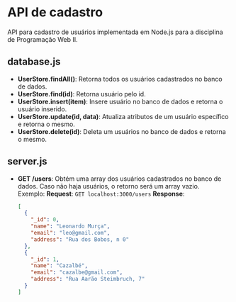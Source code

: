 # API de cadastro

API para cadastro de usuários implementada em Node.js para a disciplina de Programação Web II.

## database.js

- **UserStore.findAll()**: Retorna todos os usuários cadastrados no banco de dados.
- **UserStore.find(id)**: Retorna usuário pelo id.
- **UserStore.insert(item)**: Insere usuário no banco de dados e retorna o usuário inserido.
- **UserStore.update(id, data)**: Atualiza atributos de um usuário específico e retorna o mesmo.
- **UserStore.delete(id)**: Deleta um usuários no banco de dados e retorna o mesmo.

## server.js

- **GET /users**: Obtém uma array dos usuários cadastrados no banco de dados. Caso não haja usuários, o retorno será um array vazio.  
  Exemplo:
  **Request**: `GET localhost:3000/users`
  **Response**:

  ```json
  [
    {
      "_id": 0,
      "name": "Leonardo Murça",
      "email": "leo@gmail.com",
      "address": "Rua dos Bobos, n 0"
    },
    {
      "_id": 1,
      "name": "Cazalbé",
      "email": "cazalbe@gmail.com",
      "address": "Rua Aarão Steimbruch, 7"
    }
  ]
  ```
